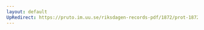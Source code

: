 ```yaml
---
layout: default
UpRedirect: https://pruto.im.uu.se/riksdagen-records-pdf/1872/prot-1872--ak--417/prot-1872--ak--417_007.pdf
---
```

